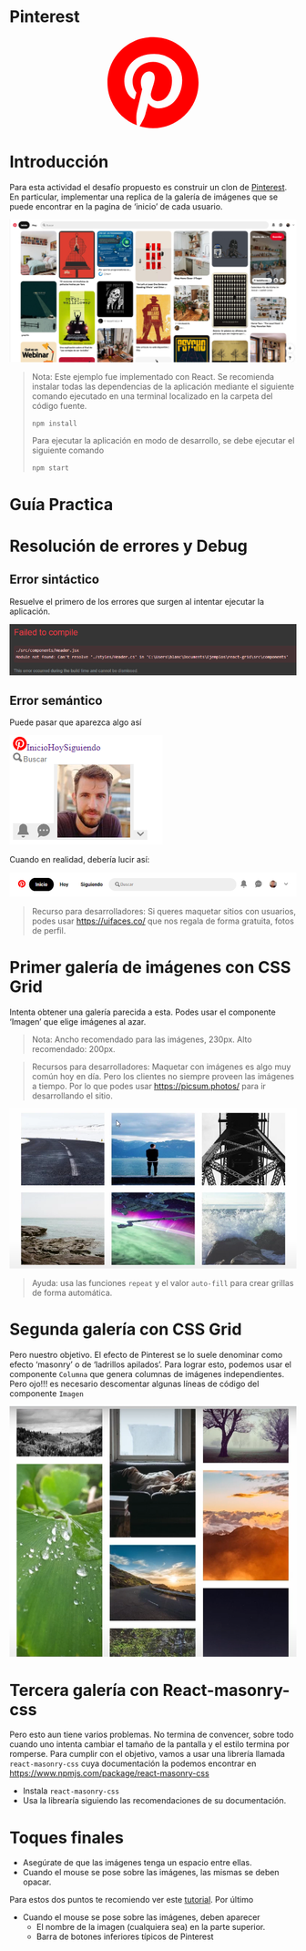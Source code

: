 # Pinterest

<center><svg class="gUZ lZJ U9O kVc" height="160" width="160" fill='red' viewBox="0 0 24 24" aria-hidden="true" aria-label="" role="img"><path d="M0 12c0 5.123 3.211 9.497 7.73 11.218-.11-.937-.227-2.482.025-3.566.217-.932 1.401-5.938 1.401-5.938s-.357-.715-.357-1.774c0-1.66.962-2.9 2.161-2.9 1.02 0 1.512.765 1.512 1.682 0 1.025-.653 2.557-.99 3.978-.281 1.189.597 2.159 1.769 2.159 2.123 0 3.756-2.239 3.756-5.471 0-2.861-2.056-4.86-4.991-4.86-3.398 0-5.393 2.549-5.393 5.184 0 1.027.395 2.127.889 2.726a.36.36 0 0 1 .083.343c-.091.378-.293 1.189-.332 1.355-.053.218-.173.265-.4.159-1.492-.694-2.424-2.875-2.424-4.627 0-3.769 2.737-7.229 7.892-7.229 4.144 0 7.365 2.953 7.365 6.899 0 4.117-2.595 7.431-6.199 7.431-1.211 0-2.348-.63-2.738-1.373 0 0-.599 2.282-.744 2.84-.282 1.084-1.064 2.456-1.549 3.235C9.584 23.815 10.77 24 12 24c6.627 0 12-5.373 12-12S18.627 0 12 0 0 5.373 0 12"></path></svg></center>

# Introducción

Para esta actividad el desafío propuesto es construir un clon de [Pinterest](https://ar.pinterest.com/). En particular, implementar una replica de la galería de imágenes que se puede encontrar en la pagina de ‘inicio’ de cada usuario.

![image-20211002193551757](README.assets/image-20211002193551757.png)

> Nota: Este ejemplo fue implementado con React. Se recomienda instalar todas las dependencias de la aplicación mediante el siguiente comando ejecutado en una terminal localizado en la carpeta del código fuente.
>
> ```
> npm install
> ```
>
> Para ejecutar la aplicación en modo de desarrollo, se debe ejecutar el siguiente comando
>
> ```
> npm start
> ```

# Guía Practica

# Resolución de errores y Debug

## Error sintáctico

Resuelve el primero de los errores que surgen al intentar ejecutar la aplicación.

![image-20211004081945323](README.assets/image-20211004081945323.png)

## Error semántico

Puede pasar que aparezca algo así

![image-20211004082152895](README.assets/image-20211004082152895.png)

Cuando en realidad, debería lucir así:

![image-20211004082254825](README.assets/image-20211004082254825.png)

> Recurso para desarrolladores: Si queres maquetar sitios con usuarios, podes usar https://uifaces.co/ que nos regala de forma gratuita, fotos de perfil.

# Primer galería de imágenes con CSS Grid

Intenta obtener una galería parecida a esta. Podes usar el componente ‘Imagen’ que elige imágenes al azar.

> Nota: Ancho recomendado para las imágenes, 230px. Alto recomendado: 200px.

> Recursos para desarrolladores: Maquetar con imágenes es algo muy común hoy en día. Pero los clientes no siempre proveen las imágenes a tiempo. Por lo que podes usar https://picsum.photos/ para ir desarrollando el sitio.

![image-20211004085203064](README.assets/image-20211004085203064.png)

> Ayuda: usa las funciones `repeat` y el valor `auto-fill` para crear grillas de forma automática.

# Segunda galería con CSS Grid

Pero nuestro objetivo. El efecto de Pinterest se lo suele denominar como efecto ‘masonry’ o de ‘ladrillos apilados’. Para lograr esto, podemos usar el componente `Columna` que genera columnas de imágenes independientes. Pero ojo!!! es necesario descomentar algunas líneas de código del componente `Imagen`

![image-20211004085422270](README.assets/image-20211004085422270.png)

# Tercera galería con React-masonry-css

Pero esto aun tiene varios problemas. No termina de convencer, sobre todo cuando uno intenta cambiar el tamaño de la pantalla y el estilo termina por romperse. Para cumplir con el objetivo, vamos a usar una librería llamada `react-masonry-css` cuya documentación la podemos encontrar en https://www.npmjs.com/package/react-masonry-css

- Instala `react-masonry-css`
- Usa la librearía siguiendo las recomendaciones de su documentación.

# Toques finales

- Asegúrate de que las imágenes tenga un espacio entre ellas.
- Cuando el mouse se pose sobre las imágenes, las mismas se deben opacar.

Para estos dos puntos te recomiendo ver este [tutorial](https://www.youtube.com/watch?v=LnEimHQRfFQ&t=828s). Por último

- Cuando el mouse se pose sobre las imágenes, deben aparecer
  - El nombre de la imagen (cualquiera sea) en la parte superior.
  - Barra de botones inferiores típicos de Pinterest
